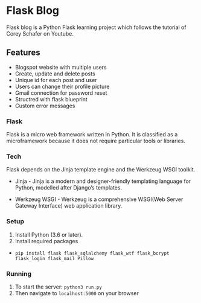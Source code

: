 # Flask Blog
Flask blog is a Python Flask learning project which follows the tutorial of Corey Schafer on Youtube.

## Features

- Blogspot website with multiple users
- Create, update and delete posts
- Unique id for each post and user
- Users can change their profile picture
- Gmail connection for password reset
- Structred with flask blueprint
- Custom error messages

### Flask
Flask is a micro web framework written in Python. 
It is classified as a microframework because it does not require particular tools or libraries. 

### Tech
Flask depends on the Jinja template engine and the Werkzeug WSGI toolkit. 

- Jinja - Jinja is a modern and designer-friendly templating language for Python, modelled after Django’s templates.

- Werkzeug WSGI - Werkzeug is a comprehensive WSGI(Web Server Gateway Interface) web application library. 

### Setup
1. Install Python (3.6 or later).
2. Install required packages
  - `pip install flask flask_sqlalchemy flask_wtf flask_bcrypt flask_login flask_mail Pillow`

### Running
1. To start the server: `python3 run.py`
2. Then navigate to `localhost:5000` on your browser

